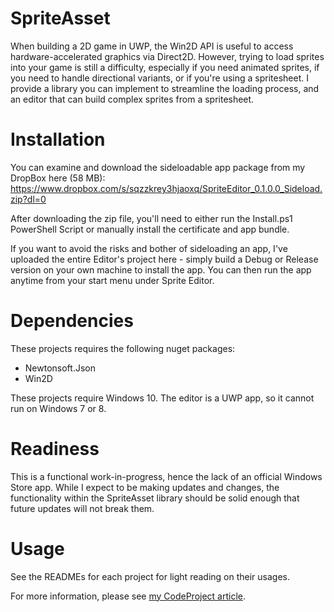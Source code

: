 # SpriteAsset

When building a 2D game in UWP, the Win2D API is useful to access hardware-accelerated graphics via Direct2D. However, trying to load sprites into your game is still a difficulty, especially if you need animated sprites, if you need to handle directional variants, or if you're using a spritesheet. I provide a library you can implement to streamline the loading process, and an editor that can build complex sprites from a spritesheet.

# Installation

You can examine and download the sideloadable app package from my DropBox here (58 MB): https://www.dropbox.com/s/sqzzkrey3hjaoxq/SpriteEditor_0.1.0.0_Sideload.zip?dl=0

After downloading the zip file, you'll need to either run the Install.ps1 PowerShell Script or manually install the certificate and app bundle. 

If you want to avoid the risks and bother of sideloading an app, I've uploaded the entire Editor's project here - simply build a Debug or Release version on your own machine to install the app. You can then run the app anytime from your start menu under Sprite Editor.

# Dependencies

These projects requires the following nuget packages:
- Newtonsoft.Json
- Win2D

These projects require Windows 10. The editor is a UWP app, so it cannot run on Windows 7 or 8.

# Readiness

This is a functional work-in-progress, hence the lack of an official Windows Store app. While I expect to be making updates and changes, the functionality within the SpriteAsset library should be solid enough that future updates will not break them. 

# Usage

See the READMEs for each project for light reading on their usages.

For more information, please see [my CodeProject article](https://www.codeproject.com/Articles/5294096/A-Spritesheet-Library-and-Editor-for-Win2D).
